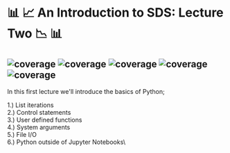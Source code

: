 #  :bar_chart: :chart_with_upwards_trend: An Introduction to SDS: Lecture Two :chart_with_downwards_trend: :bar_chart:	


![coverage](https://img.shields.io/badge/Purpose-Teaching-blue)
![coverage](https://img.shields.io/badge/Language-Python%203.8-red)
![coverage](https://img.shields.io/badge/License-MIT-brightgreen)
![coverage](https://img.shields.io/badge/Build-passing-yellow)
![coverage](https://img.shields.io/badge/Rating-5\5-orange)
---

In this first lecture we'll introduce the basics of Python;

  1.) List iterations\
  2.) Control statements\
  3.) User defined functions\
  4.) System arguments\
  5.) File I/O\
  6.) Python outside of Jupyter Notebooks\
